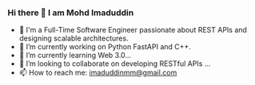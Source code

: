 ### Hi there 👋 I am Mohd Imaduddin
- 💼 I'm a Full-Time Software Engineer passionate about REST APIs and designing scalable architectures.
- 🔭 I’m currently working on Python FastAPI and C++.
- 🌱 I’m currently learning Web 3.0...
- 👯 I’m looking to collaborate on developing RESTful APIs ...
- 📫 How to reach me: imaduddinmm@gmail.com

